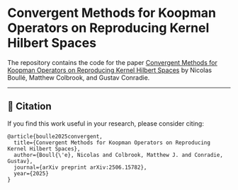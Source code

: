 # Convergent Methods for Koopman Operators on Reproducing Kernel Hilbert Spaces

The repository contains the code for the paper [Convergent Methods for Koopman Operators on Reproducing Kernel Hilbert Spaces](https://arxiv.org/abs/2506.15782) by Nicolas Boullé, Matthew Colbrook, and Gustav Conradie.

---

## 📖 Citation
If you find this work useful in your research, please consider citing:

```
@article{boulle2025convergent,
  title={Convergent Methods for Koopman Operators on Reproducing Kernel Hilbert Spaces},
  author={Boull{\'e}, Nicolas and Colbrook, Matthew J. and Conradie, Gustav},
  journal={arXiv preprint arXiv:2506.15782},
  year={2025}
}
```
